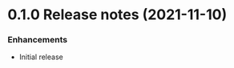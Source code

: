 0.1.0 Release notes (2021-11-10)
=============================================================
### Enhancements
* Initial release